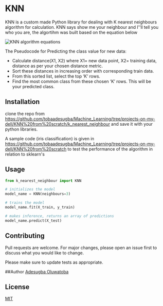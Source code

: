 # KNN

KNN is a custom made Python library for dealing with K nearest neighbours algorithm for calculation.
KNN says show me your neighbour and I''ll tell you who you are, the algortihm was built based on the equation below

![KNN algorithm equations](https://www.saedsayad.com/images/KNN_similarity.png)

The Pseudocode for Predicting the class value for new data:
- Calculate distance(X1, X2)
where X1= new data point, X2= training data, distance as per your chosen distance metric.
- Sort these distances in increasing order with corresponding train data.
- From this sorted list, select the top ‘K’ rows.
- Find the most common class from these chosen ‘K’ rows. This will be your predicted class.


## Installation

clone the repo from https://github.com/tobaadesugba/Machine_Learning/tree/projects-on-my-dell/KNN%20from%20scratch/k_nearest_neighbour and save it with your python libraries.

A sample code (iris classification) is given in https://github.com/tobaadesugba/Machine_Learning/tree/projects-on-my-dell/KNN%20from%20scratch to test the performance of the algorithm in relation to sklearn's


## Usage

```python
from k_nearest_neighbour import KNN

# initializes the model
model_name = KNN(neighbours=3)

# trains the model
model_name.fit(X_train, y_train)

# makes inference, returns an array of predictions
model_name.predict(X_test)
```

## Contributing
Pull requests are welcome. For major changes, please open an issue first to discuss what you would like to change.

Please make sure to update tests as appropriate.

##Author
[Adesugba Oluwatoba](https://linkedin.com/in/tobaadesugba/)

## License
[MIT](https://choosealicense.com/licenses/mit/)